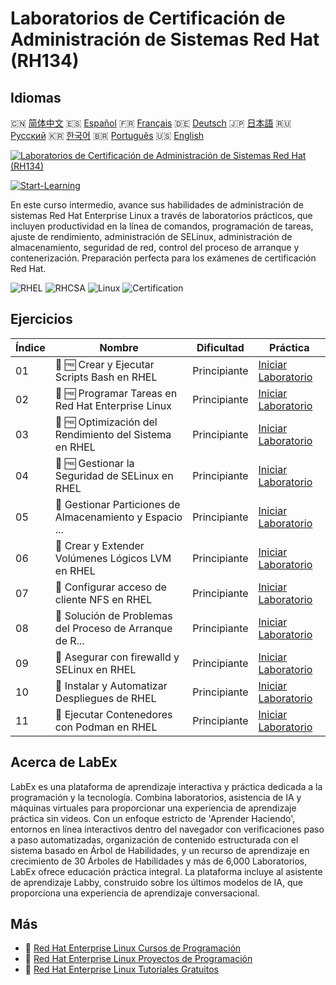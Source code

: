 # Laboratorios de Certificación de Administración de Sistemas Red Hat (RH134)

## Idiomas

🇨🇳 [简体中文](README_zh.md) 🇪🇸 [Español](README_es.md) 🇫🇷 [Français](README_fr.md) 🇩🇪 [Deutsch](README_de.md) 🇯🇵 [日本語](README_ja.md) 🇷🇺 [Русский](README_ru.md) 🇰🇷 [한국어](README_ko.md) 🇧🇷 [Português](README_pt.md) 🇺🇸 [English](README.md) 

[![Laboratorios de Certificación de Administración de Sistemas Red Hat (RH134)](https://cover-creator.labex.io/red-hat-system-administration-rh134-labs.png?lang=es)](https://labex.io/es/courses/red-hat-system-administration-rh134-labs)

[![Start-Learning](https://img.shields.io/badge/Start-Learning-whitesmoke?style=for-the-badge)](https://labex.io/es/courses/red-hat-system-administration-rh134-labs)

En este curso intermedio, avance sus habilidades de administración de sistemas Red Hat Enterprise Linux a través de laboratorios prácticos, que incluyen productividad en la línea de comandos, programación de tareas, ajuste de rendimiento, administración de SELinux, administración de almacenamiento, seguridad de red, control del proceso de arranque y contenerización. Preparación perfecta para los exámenes de certificación Red Hat.

![RHEL](https://img.shields.io/badge/RHEL-whitesmoke?style=for-the-badge&logo=rhel)
![RHCSA](https://img.shields.io/badge/RHCSA-whitesmoke?style=for-the-badge&logo=rhcsa)
![Linux](https://img.shields.io/badge/Linux-whitesmoke?style=for-the-badge&logo=linux)
![Certification](https://img.shields.io/badge/Certification-whitesmoke?style=for-the-badge&logo=certification)


## Ejercicios

|   Índice | Nombre                                                    | Dificultad   | Práctica                                                                                                                                  |
|----------|-----------------------------------------------------------|--------------|-------------------------------------------------------------------------------------------------------------------------------------------|
|       01 | 📖 🆓 Crear y Ejecutar Scripts Bash en RHEL               | Principiante | <a target='_blank' href='https://labex.io/es/tutorials/rhel-create-and-execute-bash-scripts-in-rhel-588877'>Iniciar Laboratorio</a>       |
|       02 | 📖 🆓 Programar Tareas en Red Hat Enterprise Linux        | Principiante | <a target='_blank' href='https://labex.io/es/tutorials/rhel-schedule-tasks-in-red-hat-enterprise-linux-588897'>Iniciar Laboratorio</a>    |
|       03 | 📖 🆓 Optimización del Rendimiento del Sistema en RHEL    | Principiante | <a target='_blank' href='https://labex.io/es/tutorials/rhel-tune-system-performance-in-rhel-588907'>Iniciar Laboratorio</a>               |
|       04 | 📖 🆓 Gestionar la Seguridad de SELinux en RHEL           | Principiante | <a target='_blank' href='https://labex.io/es/tutorials/rhel-manage-selinux-security-in-rhel-589233'>Iniciar Laboratorio</a>               |
|       05 | 📖  Gestionar Particiones de Almacenamiento y Espacio ... | Principiante | <a target='_blank' href='https://labex.io/es/tutorials/rhel-manage-rhel-storage-partitions-and-swap-space-589241'>Iniciar Laboratorio</a> |
|       06 | 📖  Crear y Extender Volúmenes Lógicos LVM en RHEL        | Principiante | <a target='_blank' href='https://labex.io/es/tutorials/rhel-create-and-extend-lvm-logical-volumes-in-rhel-589245'>Iniciar Laboratorio</a> |
|       07 | 📖  Configurar acceso de cliente NFS en RHEL              | Principiante | <a target='_blank' href='https://labex.io/es/tutorials/rhel-configure-nfs-client-access-in-rhel-589252'>Iniciar Laboratorio</a>           |
|       08 | 📖  Solución de Problemas del Proceso de Arranque de R... | Principiante | <a target='_blank' href='https://labex.io/es/tutorials/rhel-troubleshoot-the-rhel-boot-process-589253'>Iniciar Laboratorio</a>            |
|       09 | 📖  Asegurar con firewalld y SELinux en RHEL              | Principiante | <a target='_blank' href='https://labex.io/es/tutorials/rhel-secure-with-firewalld-and-selinux-in-rhel-589259'>Iniciar Laboratorio</a>     |
|       10 | 📖  Instalar y Automatizar Despliegues de RHEL            | Principiante | <a target='_blank' href='https://labex.io/es/tutorials/rhel-install-and-automate-rhel-deployments-589257'>Iniciar Laboratorio</a>         |
|       11 | 📖  Ejecutar Contenedores con Podman en RHEL              | Principiante | <a target='_blank' href='https://labex.io/es/tutorials/rhel-run-containers-with-podman-on-rhel-589256'>Iniciar Laboratorio</a>            |

## Acerca de LabEx

LabEx es una plataforma de aprendizaje interactiva y práctica dedicada a la programación y la tecnología. Combina laboratorios, asistencia de IA y máquinas virtuales para proporcionar una experiencia de aprendizaje práctica sin videos. Con un enfoque estricto de 'Aprender Haciendo', entornos en línea interactivos dentro del navegador con verificaciones paso a paso automatizadas, organización de contenido estructurada con el sistema basado en Árbol de Habilidades, y un recurso de aprendizaje en crecimiento de 30 Árboles de Habilidades y más de 6,000 Laboratorios, LabEx ofrece educación práctica integral. La plataforma incluye al asistente de aprendizaje Labby, construido sobre los últimos modelos de IA, que proporciona una experiencia de aprendizaje conversacional.

## Más

- 🔗 [Red Hat Enterprise Linux Cursos de Programación](https://github.com/labex-labs/awesome-programming-courses)
- 🔗 [Red Hat Enterprise Linux Proyectos de Programación](https://github.com/labex-labs/awesome-programming-projects)
- 🔗 [Red Hat Enterprise Linux Tutoriales Gratuitos](https://github.com/labex-labs/rhel-free-tutorials)

